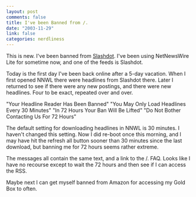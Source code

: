 ```yaml
--- 
layout: post
comments: false
title: I've been Banned from /.
date: "2003-11-29"
link: false
categories: nerdliness
---
```

This is new. I've been banned from <a href="http://slashdot.org/">Slashdot</a>. I've been using NetNewsWire Lite for sometime now, and one of the feeds is Slashdot.

Today is the first day I've been back online after a 5-day vacation. When I first opened NNWL there were headlines from Slashdot there. Later I returned to see if there were any new postings, and there were new headlines. Four to be exact, repeated over and over.

"Your Headline Reader Has Been Banned"
"You May Only Load Headlines Every 30 Minutes"
"In 72 Hours Your Ban Will Be Lifted"
"Do Not Bother Contacting Us For 72 Hours"

The default setting for downloading headlines in NNWL is 30 minutes. I haven't changed this setting. Now I did re-boot once this morning, and I may have hit the refresh all button sooner than 30 minutes since the last download, but banning me for 72 hours seems rather extreme.

The messages all contain the same text, and a link to the /. FAQ. Looks like I have no recourse except to wait the 72 hours and then see if I can access the RSS.

Maybe next I can get myself banned from Amazon for accessing my Gold Box to often.
